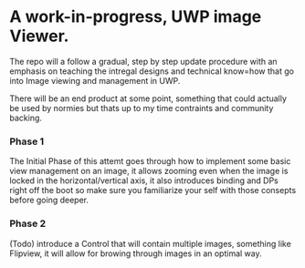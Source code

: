 # A work-in-progress, UWP image Viewer.

The repo will a follow a gradual, step by step update procedure with an emphasis on teaching the intregal designs and technical know=how 
that go into Image viewing and management in UWP.

There will be an end product at some point, something that could actually be used by normies but thats up to my time contraints
and community backing.



### Phase 1

The Initial Phase of this attemt goes through how to implement some basic view management on an image, it allows zooming even when the image is locked in the horizontal/vertical axis, it also introduces binding and DPs right off the boot so make sure you familiarize your self with those consepts before going deeper.


### Phase 2

(Todo) introduce a Control that will contain multiple images, something like Flipview, it will  allow for browing through images in an optimal way.
